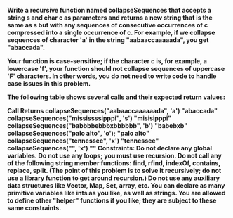 **Write a recursive function named collapseSequences that accepts a string s and char c as parameters and returns a new string that is the same as s but with any sequences of consecutive occurrences of c compressed into a single occurrence of c. For example, if we collapse sequences of character 'a' in the string "aabaaccaaaaada", you get "abaccada".**

**Your function is case-sensitive; if the character c is, for example, a lowercase 'f', your function should not collapse sequences of uppercase 'F' characters. In other words, you do not need to write code to handle case issues in this problem.**

**The following table shows several calls and their expected return values:**

**Call	Returns
collapseSequences("aabaaccaaaaaada", 'a')	"abaccada"
collapseSequences("mississssipppi", 's')	"misisipppi"
collapseSequences("babbbbebbbxbbbbbb", 'b')	"babebxb"
collapseSequences("palo alto", 'o');	"palo alto"
collapseSequences("tennessee", 'x')	"tennessee"
collapseSequences("", 'x')	""
Constraints: Do not declare any global variables. Do not use any loops; you must use recursion. Do not call any of the following string member functions: find, rfind, indexOf, contains, replace, split. (The point of this problem is to solve it recursively; do not use a library function to get around recursion.) Do not use any auxiliary data structures like Vector, Map, Set, array, etc. You can declare as many primitive variables like ints as you like, as well as strings. You are allowed to define other "helper" functions if you like; they are subject to these same constraints.**
  
